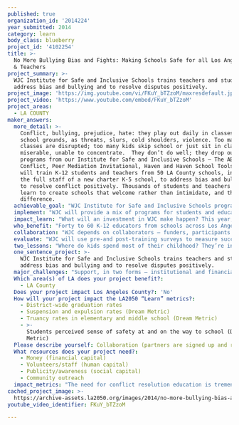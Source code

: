 ```yaml
---
published: true
organization_id: '2014224'
year_submitted: 2014
category: learn
body_class: blueberry
project_id: '4102254'
title: >-
  No More Bullying Bias and Fights: Making Schools Safe for all Los Angeles Kids
  & Teachers
project_summary: >-
  WJC Institute for Safe and Inclusive Schools trains teachers and students to
  address bias and bullying and to resolve disputes positively.
project_image: 'https://img.youtube.com/vi/FKuY_bTZzoM/maxresdefault.jpg'
project_video: 'https://www.youtube.com/embed/FKuY_bTZzoM'
project_areas:
  - LA COUNTY
maker_answers:
  more_detail: >-
    Conflict, bullying, prejudice, hate: they play out daily in classes and on
    school grounds, as threats, slurs, cold shoulders, violence. Too many
    classes are disrupted; too many kids skip school or just sit in class,
    miserable, unable to concentrate.  They don’t do well; they drop out. Using
    programs from our Institute for Safe and Inclusive Schools – The ABCs of
    Conflict, Peer Mediation Invitational, Haven and Haven School Tools – WJC
    will train K-12 students and teachers from 50 LA County schools, including
    the full staff of a new charter K-5 school, to address bias and bullying and
    to resolve conflict positively. Thousands of students and teachers will
    learn to create schools that welcome rather than intimidate, and that value
    difference.
  achievable_goal: "WJC Institute for Safe and Inclusive Schools programs, The ABCs of Conflict, Peer Mediation Invitational, Haven and Haven School Tools, are already underway. We look forward to welcoming new participants over the next 12 months and to building and unveiling exciting new aspects of these programs.\r\n\r\nThe ABCs of Conflict and Peer Mediation Invitational are “tried and true” programs – each with a several year history and with sessions scheduled for 2015. Our two newest programs, Haven social network and Haven School Tools, are in development with seed funding in place and plans for their implementation in 2015.\r\n\r\n\t\tSome students are already working to make their high school a place where kids want to be. They’re peer mediators or members of a gay-straight alliance or a school club that fights bias and bullying. But they want to be part of a larger community. That’s why we created Haven social network – havensocialnetwork.org. \r\n\r\n\t\tHaven is a mix of graphic art, videos designed by teens (some funny, some hard-hitting, all informative), articles and conversations and interactive learning about conflict resolution, anti-bias and anti-bullying. It’s a site where students can talk with other teens and adult advisers about what’s working or not, and where they can learn more.\r\nFifty beta testers (students and educators) from Los Angeles County High School for the Arts, Social Justice Schools: Global Issues Academy and University High School are at work assessing Haven before WJC launches with widespread outreach to LA County schools in 2015. The testers are evaluating content and technology to make sure Haven is user-friendly and empowers teens to create better schools by giving them the community, information and support they want and need. \r\n\r\nThese testers, along with alumni of The ABCs of Conflict, school advisers and mediators from prior Peer Mediation Invitational events, and individuals who are not involved in formal education but who are invested in safe and inclusive schools, will soon start to \"test drive\" Haven School Tools, our online resource for educators and the public about conflict resolution and bullying and bias-prevention. We will refine the site based on their feedback. In 2015, we will reach out broadly to schools and communities throughout LA County to invite them to use this vital resource and to take part in creating safer and more just schools and communities."
  implement: "WJC will provide a mix of programs for students and educators to teach them about bias, bullying and conflict resolution, and to give them the support needed to create and sustain safe and inclusive school environments. The ABCs of Conflict will train 40 to 60 LA County K-12 educators (at no cost to them) to resolve conflict positively, to teach their students to do the same, and to create and run peer mediation programs in their schools. Potential participants in the five-day, 30-hour The ABCs of Conflict training will complete an online application. Since ongoing support is key to sustaining a safe and inclusive school, each educator will show personal and organizational commitment to creating new or nurturing conflict resolution or anti-bias programs at her or his school. \r\n\t \r\n\tWJC Program Director Emily Linnemeier and mediator Jason Harper will conduct Days 1-3: the basics of conflict; understanding and dealing with conflict positively; and the role of culture, identity and power in conflict. Educators will learn to use mediation and arbitration to solve conflicts; they’ll learn to set up a peer mediation program. WJC Associate Executive Director Lori Nelson and student actors from our Encompass Service Learning Class at Los Angeles County High School for the Arts will focus on bias and the educator’s role in bullying prevention and intervention on Day 4. Restorative Justice specialist Schoene Mahmood will conclude the training. \r\n\r\n\tAll participants will have access to Haven School Tools, an online source of information and lessons about conflict resolution, bias and bullying. The site also has talking points and videos that show the need, efficacy, and value of these programs. These materials help teachers gain support from administrators to work on creating a safe and welcoming climate.\r\n\r\n\tWe’ll celebrate peer mediators at our annual Peer Mediation Invitational where elementary, middle and high school students can sharpen their skills in mock mediations, receive coaching and talk with peer mediators from other schools in LA County.\r\n\r\n\tHigh school mediators and their advisors will be invited to join Haven, our social network for students who are members of organizations (peer mediation groups, anti-bullying clubs, gay-straight alliances) working to make their schools safer and more inclusive. Haven gives these teens 24/7 access to videos, interactive training modules about conflict resolution and prejudice reduction,and forums."
  impact_learn: "What will an investment in WJC make happen? This year, students and educators in 50 LA County schools will learn to create more just schools and communities. They’ll make places where kids feel safe and welcomed, schools where students want to be. There will be less anger, less fear, more understanding and acceptance. Schools will be places where kids can achieve, where they learn to their full potential.\r\n\r\n\t\tThe National Education Association estimates that every day, tens of thousands of kids choose to stay home and not go to school. They are frightened, desperately unhappy. To these students, school is a place where they are not safe, where they are not wanted. It’s not a place to learn. They don’t do well, they act out, get suspended and fall behind academically and emotionally. Then they drop out...or they stay, miserable and distracted, never achieving their full potential. Instead, let’s make school a place to learn!\r\n\r\n\t\tThe ABCs of Conflict, Peer Mediation Invitational, Haven and Haven School Tools teach kids, teens and adults to change the ways they think about differences and how they respond to conflict. Those lessons – about solving conflicts collaboratively, that you don’t have to be afraid or hateful of difference – go home. They go into the community.\r\n \r\n\t\tMuch of a child’s life is spent in the classroom. His or her performance there has ramifications far into the future – in terms of socioeconomics, health, happiness. But too often educators and students are unschooled about how to resolve disputes, even small ones that disrupt the learning environment, or how to understand and accept difference and to work against bullying and bias. \r\n\r\n\t\tThat’s where WJC programs make a lasting difference. Educators and students learn about conflict, bullying and bias…how it plays out in class and on campus, how she or he can stop it. Some teachers even start student-run mediation programs. Teens working to make their schools safe and welcoming are supported by peers as part of our social network exclusively for high school students and their advisers. Teachers, students, families – anyone with a stake in resolving conflicts peacefully and making schools safe – have online access to lessons and helpful tips.\r\n\r\n\t\tThis is the future you’re creating for Los Angeles with an investment in WJC as part of LA2050: schools where kids are safe and happy and achieve to their full potential, communities that welcome rather than intimidate."
  who_benefit: "Forty to 60 K-12 educators from schools across Los Angeles County will participate at WJC headquarters in a five-day, 30-hour session of The ABCs of Conflict. WJC will select a group of participants that reflects a variety of experiences and perspectives. Educators will represent diverse school types – public, charter, and secular and non-secular private – and a range of socioeconomics, ethnicity and race. The majority will teach underserved students. This selection enriches the training, creating the potential for both positive and difficult interactions based on difference – an element that underlies conflict and that educators and students often do not know how to address in a positive way.\r\n\r\n\tOn average, each educator will teach 150 students a year. That means that the 40-60 educators trained in The ABCs of Conflict – in solving disputes positively and working against bias and bullying – will directly and positively affect 9000 students. In turn, these students will have better interactions with countless others at school and beyond.\r\n\r\n\tAnother 30-hour session of The ABCs of Conflict will comprise on-site training for the full 15-member staff of LAUSD K-5 Village Charter Academy in Canoga Park. The Academy is opening in August 2014. The school’s co-directors have invited WJC to help create, from day one, a culture of inclusion and safety. The Academy will enroll up to 250 students, the majority being English learners from underserved populations. 30-40 4th and 5th graders will be trained as peer mediators. Again, they will positively affect family, friends and community.\r\n\t\r\n\tThe approximately100 peer mediators at our Peer Mediation Invitational attend elementary, middle and high schools throughout Los Angeles County. WJC will invite current and former participants of The ABCs of Conflict to send their student mediators to the event, and will also invite students from any LA County peer mediation program. In addition, dozens of adult mediators, educators and judges and lawyers from the WJC Board volunteer to coach, mediate and present.\r\n\r\n\tApproximately 50 high school groups (500 students and advisors) that are addressing bullying, prejudice or violence issues will join Haven social network next year. Additionally, more than 1000 teachers, parents, students, grandparents –anyone interested in understanding conflict resolution, bias and bullying and what an individual can do – will use Haven School Tools."
  collaboration: "WJC depends on collaborators – funders, participants and program specialists – to help create and implement our programs. We seek funding from individuals, foundations and corporations that share our commitment to creating schools that are safe and welcoming and that in turn create a Los Angeles that is more civil, just and peaceful.  For example, WJC is committed to delivering The ABCs of Conflict at no cost to educators. In addition to individual, foundation and corporate support, WJC will encourage districts and individual schools to help defray costs through providing professional development funds that replace the modest stipend WJC gives teachers as part of this program since they typically attend on their own time. Village Charter Academy, with the full backing of its co-directors, has already agreed to include this program in their teacher training and to assist with raising funds; they are collaborating with us to create a healthy, safe and inclusive school environment.\r\n\r\n\tOur Encompass Service Learning Class is a collaboration with Los Angeles County High School for the Arts (LACHSA). Student actors and artists from LACHSA demonstrate the impact of homophobia, racial bias and bullying on the classroom; they work in our Peer Mediation Invitational; Creating Bias-Free Classrooms; Haven and Haven School Tools programs.\r\n\r\n\tHaven is currently being tested by a volunteer team of 50 students and educators from LACHSA, Social Justice Schools: Global Issues Academy and University High School. They test the site and report needed fixes to the program consultant who is creating the site structure. The testers also evaluate content and technology to ensure that WJC is creating a user-friendly and youth-empowering product that addresses the needs of high school students committed to creating better schools.\r\n\r\n\tWJC values collaborations with the leadership and staff of individual schools. A single educator cannot create and/or sustain a safe and inclusive school; administrators and other school staff members must also support conflict resolution as a way to create a school climate that promotes learning. We look for this collaboration as we implement each program: educators who have the support of their administration to start an anti-bully or anti-bias or peer mediation program; a principal’s validation that students and advisers from his or her school should participate in Haven; a school’s suggestion that parents check out Haven School Tools."
  evaluate: "WJC will use pre-and post-training surveys to measure success. We’ll use quantitative and qualitative data about our programs. We’ll also use publicly available data about truancy, suspension and expulsion rates for LA County and for individual schools that we are working with.\r\n\r\n\tSpecifically, we’ll measure how well the 40-60 LA County K-12 educators who participated in The ABCs of Conflict understand how to create classes and schools that are safer and more inclusive. Following the training, are they more confident and better prepared to resolve conflict positively? Are they ready to establish conflict resolution or peer mediation programs? Why or why not?  What tools and/or confidence do they need? \r\n\r\n\tWe’ll measure the same criteria for the Village Charter Academy staff who participated in The ABCs of Conflict. We’ll also track whether and how successfully the staff and co-directors have trained students in conflict resolution and peer mediation. Is the training helping create a culture of inclusion for the entire school?\r\n\r\n\tSuccess will be evident by the number of peer mediation or conflict education programs that participants start or continue. Are educators using Haven School Tools? Is this online resource helping them with their existing or new peer mediation program? Did it help convince a principal that a conflict resolution program or club would be a good addition to the school? Are educators suggesting that students and parents use Haven School Tools?  If so, do they know if students and parents are using it and if they find it useful?\r\n\r\n\tHow many students participate in the Peer Mediation Invitational? How many are part of a program started by an alum of The ABCs of Conflict? Did the Invitational teach new skills or reinforce skills? Did the student learn from or enjoy meeting mediators from other schools?\r\n\r\n\tTraffic to Haven social network and Haven School Tools will be measured and analyzed. For Haven, we will also track the number of registered users, the amount of activities participants engage in and posts that are made while signed onto the social network. An important tool will include periodic online surveys to gauge impact on learning. Success will be measured by the completion of a learning module and an increasing number of students (1,500 by June 30, 2015) registering and engaging in Haven activities, including forums, postings and discussion groups."
  two_lessons: "Where do kids spend most of their childhood? They’re in school, in class with a teacher and other students. Conflicts are inevitable; they are expected. But resolving disputes, even small ones, isn’t always easy...or even taught. Instead schools are often frightening, hostile places where discipline is counter-productive. Earlier this year, U.S. Education Secretary Arne Duncan spoke about the impact of widespread use of suspensions – which are disproportionately given to minority students:  “...that the school-to-prison pipeline appears to start as early as 4-year-olds, before kindergarten, should absolutely horrify us.” \r\n\r\n\tTime out of the classroom or time in a disruptive classroom does not lead to learning. But schools with teachers and students who know how to collaboratively resolve disputes and who have a shared sense of responsibility for the school culture, have more time for instruction and for productive learning and that enable students to achieve their full potential. The ABCs of Conflict trains educators who in turn teach their students. This model ensures that current students develop conflict resolution skills and that future classes of students will also receive these invaluable life-long leadership skills.\r\n\r\n\tA training program is not enough. A school’s culture needs to embrace inclusion and safety. Students working to create safe and inclusive schools need to know that they are part of a larger community, that they have a place where they can turn to peers and adult advisors. That is why WJC created Haven, a social network for high school students who are part of anti-bias, anti-bullying and peer mediation groups.\r\n\r\n\tEducators also need support, especially from administrators and others who guide the school’s budget and direction. Too many teachers quit teaching – 40-50% don’t last five years, especially in low-performing schools – in large part because they’re not supported. Educators told us they also needed easily accessible and high quality training materials and information about conflict resolution, bullying and bias. They needed information and strategies that would better enable them to garner support from their administrators and colleagues for the work their clubs and classes do to make their school climates feel more positive for students. That is why we developed Haven School Tools and will make it available to anyone who wants to learn to make our schools places where students and teachers want to be and can succeed."
  one_sentence_project: >-
    WJC Institute for Safe and Inclusive Schools trains teachers and students to
    address bias and bullying and to resolve disputes positively.
  major_challenges: "Support, in two forms – institutional and financial – is a challenge WJC faces in creating safe and inclusive schools in Los Angeles County. It’s a challenge we will meet. The rewards of doing so will be tremendous for all of us in LA County.\r\n\r\n\tCreating schools that are safe and welcoming is hard work. Students and educators need ongoing support – in their schools and in the community. That’s why, when we select participants from among the many applicants for The ABCs of Conflict (so many that we have to keep a waiting list), we look for educators who want to create a peer mediation program or integrate conflict resolution education into their schools. We see if they have buy-in from their principal and if their colleagues support their efforts. \r\n\r\nHaven, our social network for teens, is limited to high school students and their advisers who are part of groups working to make their schools safer and more inclusive. To ensure that the school supports their work, we require the principal or school director to agree their staff and students can join Haven. \r\n\r\nWJC programs provide ongoing support with information, lessons and follow-up. That programmatic support, coupled with support within a school, make it possible to create and sustain a school-wide culture of inclusion and safety.\r\n\r\nFunding these programs is also challenge. But it is an investment that will yield valuable returns. Although educator participants in The ABCs of Conflict earn Continuing Education Credits or an LAUSD Salary Point with multicultural credit, most employers do not pay for the educators’ participation. WJC does not charge educators to participate in the program, and tries to provide a modest stipend to teachers who participate on their own time. The value of educators trained in conflict resolution is tremendous. That value is multiplied when they teach their students to resolve conflicts collaboratively. Funding a social network for students and an online resource for educators and the public will also pay off – today and into the future.\r\n\r\nWith training and support, conflicts in the classroom and on campus decrease. Fewer students are suspended. When students feel safer and more welcomed at school, they learn more. They stay in school. Funding The ABCs of Conflict, Haven and Haven School Tools is a necessity. With more funding, WJC can reach even more educators and students. It’s a challenge for WJC. It’s an opportunity for LA2050 and for other donors to make an impact."
  Which area(s) of LA does your project benefit?:
    - LA County
  Does your project impact Los Angeles County?: 'No'
  How will your project impact the LA2050 “Learn” metrics?:
    - District-wide graduation rates
    - Suspension and expulsion rates (Dream Metric)
    - Truancy rates in elementary and middle school (Dream Metric)
    - >-
      Students perceived sense of safety at and on the way to school (Dream
      Metric)
  Please describe yourself: Collaboration (partners are signed up and ready to hit the ground running!)
  What resources does your project need?:
    - Money (financial capital)
    - Volunteers/staff (human capital)
    - Publicity/awareness (social capital)
    - Community outreach
  impact_metrics: "The need for conflict resolution education is tremendous, especially on school campuses. A 2011 survey found that 29% of Los Angeles high school students were involved in at least one physical fight (nearly half of those fights were on school grounds) in the past year. Nearly 8% of students reported missing at least one day out of the last 30 because they felt unsafe at or on the way to school. \r\n\r\n\tSuspensions are not the answer to creating a safer and more welcoming school environment. Suspended students are more likely to repeat a grade, drop out and become involved in the juvenile justice system. Suspensions alienate students and work against learning. School districts, like LAUSD and the San Francisco Unified school system, are increasingly turning to alternative solutions. \r\n\r\n\tConflict resolution education, by which students become more knowledgeable about conflict and learn to collaboratively reach solutions to disputes, is a proven method to reduce disruption and create a more positive climate in which students can achieve their full potential. But skills must also be reinforced and supported by student peers and school administrators.\r\n\r\n\tThe ABCs of Conflict will reduce and often prevent conflict and will also present alternatives to suspension. Students will have more time in school. And with a safer and more welcoming school environment, other students will choose to go to school instead of staying away. There will be less disruption in classes, meaning that more learning can take place and students can achieve their potential. Teachers will be able to focus on helping students learn rather than focusing on disciplining students. \r\n\r\n\tHaven, Haven School Tools and the Peer Mediation Invitational build upon our conflict resolution education. These programs provide ongoing support – for students and advisors working to make their school safe – and also vital information for others who want to understand bias, bullying and conflict and what they can do to help.\r\n\r\n\tClassrooms and schools where students and teachers feel safe and welcomed are places where people can achieve.  Over time, suspensions and truancies will decrease, and graduation rates will rise."
cached_project_image: >-
  https://archive-assets.la2050.org/images/2014/no-more-bullying-bias-and-fights-making-schools-safe-for-all-los-angeles-kids-teachers/img.youtube.com/vi/FKuY_bTZzoM/maxresdefault.jpg
youtube_video_identifier: FKuY_bTZzoM

---
```


